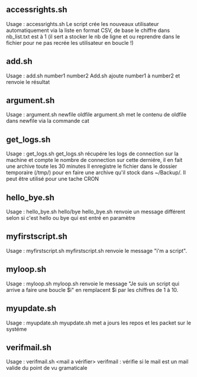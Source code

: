 ## accessrights.sh
Usage : accessrights.sh
Le script crée les nouveaux utilisateur automatiquement via la liste en format CSV, de base le chiffre dans nb_list.txt est à 1 (il sert a stocker le nb de ligne et ou reprendre dans le fichier pour ne pas recrée les utilisateur en boucle !)

## add.sh

Usage : add.sh number1 number2
Add.sh ajoute number1 à number2 et renvoie le résultat

## argument.sh

Usage : argument.sh newfile oldfile
argument.sh met le contenu de oldfile dans newfile via la commande cat

## get_logs.sh
Usage : get_logs.sh
get_logs.sh récupére les logs de connection sur la machine et compte le nombre de connection sur cette derniére, il en fait une archive toute les 30 minutes
Il enregistre le fichier dans le dossier temporaire (/tmp/) pour en faire une archive qu'il stock dans ~/Backup/. Il peut être utilisé pour une tache CRON

## hello_bye.sh

Usage : hello_bye.sh hello/bye
hello_bye.sh renvoie un message différent selon si c'est hello ou bye qui est entré en paramètre

## myfirstscript.sh

Usage : myfirstscript.sh
myfirstscript.sh renvoie le message "i'm a script".

## myloop.sh

Usage : myloop.sh
myloop.sh renvoie le message "Je suis un script qui arrive a faire une boucle $i" en remplacent $i par les chiffres de 1 à 10.

## myupdate.sh

Usage : myupdate.sh
myupdate.sh met a jours les repos et les packet sur le systéme

## verifmail.sh
Usage : verifmail.sh <mail a vérifier>
verifmail : vérifie si le mail est un mail valide du point de vu gramaticale